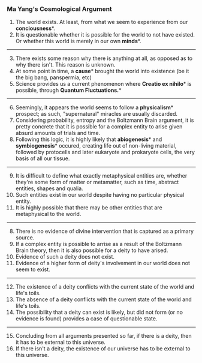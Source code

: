 ### Ma Yang's Cosmological Argument

1. The world exists. At least, from what we seem to experience from our **conciousness***.
2. It is questionable whether it is possible for the world to not have existed. Or whether this world is merely in our own **minds***.

---

3. There exists some reason why there is anything at all, as opposed as to why there isn't. This reason is unknown.
4. At some point in time, a **cause*** brought the world into existence (be it the big bang, panspermia, etc)
5. Science provides us a current phenomenon where **Creatio ex nihilo*** is possible, through **Quantum Fluctuations.***

---

6. Seemingly, it appears the world seems to follow a **physicalism*** prospect; as such, "supernatural" miracles are usually discarded.
7. Considering probability, entropy and the Boltzmann Brain argument, it is pretty concrete that it is possible for a complex entity to arise given absurd amounts of trials and time.
8. Following this logic, it is highly likely that **abiogenesis*** and **symbiogenesis*** occured, creating life out of non-living material, followed by protocells and later eukaryote and prokaryote cells, the very basis of all our tissue.

---

9. It is difficult to define what exactly metaphysical entities are, whether they're some form of matter or metamatter, such as time, abstract entities, shapes and qualia.
10. Such entities exist in our world despite having no particular physical entity.
11. It is highly possible that there may be other entities that are metaphysical to the world.

---

8. There is no evidence of divine intervention that is captured as a primary source.
9. If a complex entity is possible to arrise as a result of the Boltzmann Brain theory, then it is also possible for a deity to have arised.
10. Evidence of such a deity does not exist.
11. Evidence of a higher form of deity's involvement in our world does not seem to exist.

---

12. The existence of a deity conflicts with the current state of the world and life's toils.
13. The absence of a deity conflicts with the current state of the world and life's toils.
14. The possibility that a deity can exist is likely, but did not form (or no evidence is found) provides a case of questionable state.

---

15. Concluding from all arguments presented so far, if there is a deity, then it has to be external to this universe.
16. If there isn't a deity, the existence of our universe has to be external to this universe.


